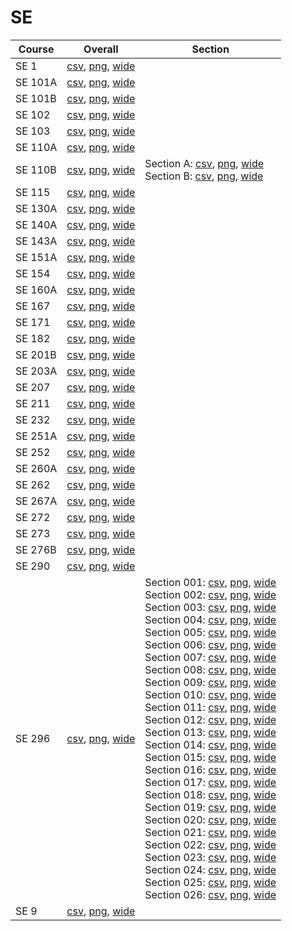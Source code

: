 # SE

| Course | Overall | Section |
| ------ | ------- | ------- |
| SE 1 | [csv](https://github.com/UCSD-Historical-Enrollment-Data/2024Winter/blob/main/overall/SE%201.csv), [png](https://raw.githubusercontent.com/UCSD-Historical-Enrollment-Data/2024Winter/main/plot_overall/SE%201.png), [wide](https://raw.githubusercontent.com/UCSD-Historical-Enrollment-Data/2024Winter/main/plot_overall_wide/SE%201.png) |  |
| SE 101A | [csv](https://github.com/UCSD-Historical-Enrollment-Data/2024Winter/blob/main/overall/SE%20101A.csv), [png](https://raw.githubusercontent.com/UCSD-Historical-Enrollment-Data/2024Winter/main/plot_overall/SE%20101A.png), [wide](https://raw.githubusercontent.com/UCSD-Historical-Enrollment-Data/2024Winter/main/plot_overall_wide/SE%20101A.png) |  |
| SE 101B | [csv](https://github.com/UCSD-Historical-Enrollment-Data/2024Winter/blob/main/overall/SE%20101B.csv), [png](https://raw.githubusercontent.com/UCSD-Historical-Enrollment-Data/2024Winter/main/plot_overall/SE%20101B.png), [wide](https://raw.githubusercontent.com/UCSD-Historical-Enrollment-Data/2024Winter/main/plot_overall_wide/SE%20101B.png) |  |
| SE 102 | [csv](https://github.com/UCSD-Historical-Enrollment-Data/2024Winter/blob/main/overall/SE%20102.csv), [png](https://raw.githubusercontent.com/UCSD-Historical-Enrollment-Data/2024Winter/main/plot_overall/SE%20102.png), [wide](https://raw.githubusercontent.com/UCSD-Historical-Enrollment-Data/2024Winter/main/plot_overall_wide/SE%20102.png) |  |
| SE 103 | [csv](https://github.com/UCSD-Historical-Enrollment-Data/2024Winter/blob/main/overall/SE%20103.csv), [png](https://raw.githubusercontent.com/UCSD-Historical-Enrollment-Data/2024Winter/main/plot_overall/SE%20103.png), [wide](https://raw.githubusercontent.com/UCSD-Historical-Enrollment-Data/2024Winter/main/plot_overall_wide/SE%20103.png) |  |
| SE 110A | [csv](https://github.com/UCSD-Historical-Enrollment-Data/2024Winter/blob/main/overall/SE%20110A.csv), [png](https://raw.githubusercontent.com/UCSD-Historical-Enrollment-Data/2024Winter/main/plot_overall/SE%20110A.png), [wide](https://raw.githubusercontent.com/UCSD-Historical-Enrollment-Data/2024Winter/main/plot_overall_wide/SE%20110A.png) |  |
| SE 110B | [csv](https://github.com/UCSD-Historical-Enrollment-Data/2024Winter/blob/main/overall/SE%20110B.csv), [png](https://raw.githubusercontent.com/UCSD-Historical-Enrollment-Data/2024Winter/main/plot_overall/SE%20110B.png), [wide](https://raw.githubusercontent.com/UCSD-Historical-Enrollment-Data/2024Winter/main/plot_overall_wide/SE%20110B.png) | Section A: [csv](https://github.com/UCSD-Historical-Enrollment-Data/2024Winter/blob/main/section/SE%20110B_A.csv), [png](https://raw.githubusercontent.com/UCSD-Historical-Enrollment-Data/2024Winter/main/plot_section/SE%20110B_A.png), [wide](https://raw.githubusercontent.com/UCSD-Historical-Enrollment-Data/2024Winter/main/plot_section_wide/SE%20110B_A.png)<br>Section B: [csv](https://github.com/UCSD-Historical-Enrollment-Data/2024Winter/blob/main/section/SE%20110B_B.csv), [png](https://raw.githubusercontent.com/UCSD-Historical-Enrollment-Data/2024Winter/main/plot_section/SE%20110B_B.png), [wide](https://raw.githubusercontent.com/UCSD-Historical-Enrollment-Data/2024Winter/main/plot_section_wide/SE%20110B_B.png) |
| SE 115 | [csv](https://github.com/UCSD-Historical-Enrollment-Data/2024Winter/blob/main/overall/SE%20115.csv), [png](https://raw.githubusercontent.com/UCSD-Historical-Enrollment-Data/2024Winter/main/plot_overall/SE%20115.png), [wide](https://raw.githubusercontent.com/UCSD-Historical-Enrollment-Data/2024Winter/main/plot_overall_wide/SE%20115.png) |  |
| SE 130A | [csv](https://github.com/UCSD-Historical-Enrollment-Data/2024Winter/blob/main/overall/SE%20130A.csv), [png](https://raw.githubusercontent.com/UCSD-Historical-Enrollment-Data/2024Winter/main/plot_overall/SE%20130A.png), [wide](https://raw.githubusercontent.com/UCSD-Historical-Enrollment-Data/2024Winter/main/plot_overall_wide/SE%20130A.png) |  |
| SE 140A | [csv](https://github.com/UCSD-Historical-Enrollment-Data/2024Winter/blob/main/overall/SE%20140A.csv), [png](https://raw.githubusercontent.com/UCSD-Historical-Enrollment-Data/2024Winter/main/plot_overall/SE%20140A.png), [wide](https://raw.githubusercontent.com/UCSD-Historical-Enrollment-Data/2024Winter/main/plot_overall_wide/SE%20140A.png) |  |
| SE 143A | [csv](https://github.com/UCSD-Historical-Enrollment-Data/2024Winter/blob/main/overall/SE%20143A.csv), [png](https://raw.githubusercontent.com/UCSD-Historical-Enrollment-Data/2024Winter/main/plot_overall/SE%20143A.png), [wide](https://raw.githubusercontent.com/UCSD-Historical-Enrollment-Data/2024Winter/main/plot_overall_wide/SE%20143A.png) |  |
| SE 151A | [csv](https://github.com/UCSD-Historical-Enrollment-Data/2024Winter/blob/main/overall/SE%20151A.csv), [png](https://raw.githubusercontent.com/UCSD-Historical-Enrollment-Data/2024Winter/main/plot_overall/SE%20151A.png), [wide](https://raw.githubusercontent.com/UCSD-Historical-Enrollment-Data/2024Winter/main/plot_overall_wide/SE%20151A.png) |  |
| SE 154 | [csv](https://github.com/UCSD-Historical-Enrollment-Data/2024Winter/blob/main/overall/SE%20154.csv), [png](https://raw.githubusercontent.com/UCSD-Historical-Enrollment-Data/2024Winter/main/plot_overall/SE%20154.png), [wide](https://raw.githubusercontent.com/UCSD-Historical-Enrollment-Data/2024Winter/main/plot_overall_wide/SE%20154.png) |  |
| SE 160A | [csv](https://github.com/UCSD-Historical-Enrollment-Data/2024Winter/blob/main/overall/SE%20160A.csv), [png](https://raw.githubusercontent.com/UCSD-Historical-Enrollment-Data/2024Winter/main/plot_overall/SE%20160A.png), [wide](https://raw.githubusercontent.com/UCSD-Historical-Enrollment-Data/2024Winter/main/plot_overall_wide/SE%20160A.png) |  |
| SE 167 | [csv](https://github.com/UCSD-Historical-Enrollment-Data/2024Winter/blob/main/overall/SE%20167.csv), [png](https://raw.githubusercontent.com/UCSD-Historical-Enrollment-Data/2024Winter/main/plot_overall/SE%20167.png), [wide](https://raw.githubusercontent.com/UCSD-Historical-Enrollment-Data/2024Winter/main/plot_overall_wide/SE%20167.png) |  |
| SE 171 | [csv](https://github.com/UCSD-Historical-Enrollment-Data/2024Winter/blob/main/overall/SE%20171.csv), [png](https://raw.githubusercontent.com/UCSD-Historical-Enrollment-Data/2024Winter/main/plot_overall/SE%20171.png), [wide](https://raw.githubusercontent.com/UCSD-Historical-Enrollment-Data/2024Winter/main/plot_overall_wide/SE%20171.png) |  |
| SE 182 | [csv](https://github.com/UCSD-Historical-Enrollment-Data/2024Winter/blob/main/overall/SE%20182.csv), [png](https://raw.githubusercontent.com/UCSD-Historical-Enrollment-Data/2024Winter/main/plot_overall/SE%20182.png), [wide](https://raw.githubusercontent.com/UCSD-Historical-Enrollment-Data/2024Winter/main/plot_overall_wide/SE%20182.png) |  |
| SE 201B | [csv](https://github.com/UCSD-Historical-Enrollment-Data/2024Winter/blob/main/overall/SE%20201B.csv), [png](https://raw.githubusercontent.com/UCSD-Historical-Enrollment-Data/2024Winter/main/plot_overall/SE%20201B.png), [wide](https://raw.githubusercontent.com/UCSD-Historical-Enrollment-Data/2024Winter/main/plot_overall_wide/SE%20201B.png) |  |
| SE 203A | [csv](https://github.com/UCSD-Historical-Enrollment-Data/2024Winter/blob/main/overall/SE%20203A.csv), [png](https://raw.githubusercontent.com/UCSD-Historical-Enrollment-Data/2024Winter/main/plot_overall/SE%20203A.png), [wide](https://raw.githubusercontent.com/UCSD-Historical-Enrollment-Data/2024Winter/main/plot_overall_wide/SE%20203A.png) |  |
| SE 207 | [csv](https://github.com/UCSD-Historical-Enrollment-Data/2024Winter/blob/main/overall/SE%20207.csv), [png](https://raw.githubusercontent.com/UCSD-Historical-Enrollment-Data/2024Winter/main/plot_overall/SE%20207.png), [wide](https://raw.githubusercontent.com/UCSD-Historical-Enrollment-Data/2024Winter/main/plot_overall_wide/SE%20207.png) |  |
| SE 211 | [csv](https://github.com/UCSD-Historical-Enrollment-Data/2024Winter/blob/main/overall/SE%20211.csv), [png](https://raw.githubusercontent.com/UCSD-Historical-Enrollment-Data/2024Winter/main/plot_overall/SE%20211.png), [wide](https://raw.githubusercontent.com/UCSD-Historical-Enrollment-Data/2024Winter/main/plot_overall_wide/SE%20211.png) |  |
| SE 232 | [csv](https://github.com/UCSD-Historical-Enrollment-Data/2024Winter/blob/main/overall/SE%20232.csv), [png](https://raw.githubusercontent.com/UCSD-Historical-Enrollment-Data/2024Winter/main/plot_overall/SE%20232.png), [wide](https://raw.githubusercontent.com/UCSD-Historical-Enrollment-Data/2024Winter/main/plot_overall_wide/SE%20232.png) |  |
| SE 251A | [csv](https://github.com/UCSD-Historical-Enrollment-Data/2024Winter/blob/main/overall/SE%20251A.csv), [png](https://raw.githubusercontent.com/UCSD-Historical-Enrollment-Data/2024Winter/main/plot_overall/SE%20251A.png), [wide](https://raw.githubusercontent.com/UCSD-Historical-Enrollment-Data/2024Winter/main/plot_overall_wide/SE%20251A.png) |  |
| SE 252 | [csv](https://github.com/UCSD-Historical-Enrollment-Data/2024Winter/blob/main/overall/SE%20252.csv), [png](https://raw.githubusercontent.com/UCSD-Historical-Enrollment-Data/2024Winter/main/plot_overall/SE%20252.png), [wide](https://raw.githubusercontent.com/UCSD-Historical-Enrollment-Data/2024Winter/main/plot_overall_wide/SE%20252.png) |  |
| SE 260A | [csv](https://github.com/UCSD-Historical-Enrollment-Data/2024Winter/blob/main/overall/SE%20260A.csv), [png](https://raw.githubusercontent.com/UCSD-Historical-Enrollment-Data/2024Winter/main/plot_overall/SE%20260A.png), [wide](https://raw.githubusercontent.com/UCSD-Historical-Enrollment-Data/2024Winter/main/plot_overall_wide/SE%20260A.png) |  |
| SE 262 | [csv](https://github.com/UCSD-Historical-Enrollment-Data/2024Winter/blob/main/overall/SE%20262.csv), [png](https://raw.githubusercontent.com/UCSD-Historical-Enrollment-Data/2024Winter/main/plot_overall/SE%20262.png), [wide](https://raw.githubusercontent.com/UCSD-Historical-Enrollment-Data/2024Winter/main/plot_overall_wide/SE%20262.png) |  |
| SE 267A | [csv](https://github.com/UCSD-Historical-Enrollment-Data/2024Winter/blob/main/overall/SE%20267A.csv), [png](https://raw.githubusercontent.com/UCSD-Historical-Enrollment-Data/2024Winter/main/plot_overall/SE%20267A.png), [wide](https://raw.githubusercontent.com/UCSD-Historical-Enrollment-Data/2024Winter/main/plot_overall_wide/SE%20267A.png) |  |
| SE 272 | [csv](https://github.com/UCSD-Historical-Enrollment-Data/2024Winter/blob/main/overall/SE%20272.csv), [png](https://raw.githubusercontent.com/UCSD-Historical-Enrollment-Data/2024Winter/main/plot_overall/SE%20272.png), [wide](https://raw.githubusercontent.com/UCSD-Historical-Enrollment-Data/2024Winter/main/plot_overall_wide/SE%20272.png) |  |
| SE 273 | [csv](https://github.com/UCSD-Historical-Enrollment-Data/2024Winter/blob/main/overall/SE%20273.csv), [png](https://raw.githubusercontent.com/UCSD-Historical-Enrollment-Data/2024Winter/main/plot_overall/SE%20273.png), [wide](https://raw.githubusercontent.com/UCSD-Historical-Enrollment-Data/2024Winter/main/plot_overall_wide/SE%20273.png) |  |
| SE 276B | [csv](https://github.com/UCSD-Historical-Enrollment-Data/2024Winter/blob/main/overall/SE%20276B.csv), [png](https://raw.githubusercontent.com/UCSD-Historical-Enrollment-Data/2024Winter/main/plot_overall/SE%20276B.png), [wide](https://raw.githubusercontent.com/UCSD-Historical-Enrollment-Data/2024Winter/main/plot_overall_wide/SE%20276B.png) |  |
| SE 290 | [csv](https://github.com/UCSD-Historical-Enrollment-Data/2024Winter/blob/main/overall/SE%20290.csv), [png](https://raw.githubusercontent.com/UCSD-Historical-Enrollment-Data/2024Winter/main/plot_overall/SE%20290.png), [wide](https://raw.githubusercontent.com/UCSD-Historical-Enrollment-Data/2024Winter/main/plot_overall_wide/SE%20290.png) |  |
| SE 296 | [csv](https://github.com/UCSD-Historical-Enrollment-Data/2024Winter/blob/main/overall/SE%20296.csv), [png](https://raw.githubusercontent.com/UCSD-Historical-Enrollment-Data/2024Winter/main/plot_overall/SE%20296.png), [wide](https://raw.githubusercontent.com/UCSD-Historical-Enrollment-Data/2024Winter/main/plot_overall_wide/SE%20296.png) | Section 001: [csv](https://github.com/UCSD-Historical-Enrollment-Data/2024Winter/blob/main/section/SE%20296_001.csv), [png](https://raw.githubusercontent.com/UCSD-Historical-Enrollment-Data/2024Winter/main/plot_section/SE%20296_001.png), [wide](https://raw.githubusercontent.com/UCSD-Historical-Enrollment-Data/2024Winter/main/plot_section_wide/SE%20296_001.png)<br>Section 002: [csv](https://github.com/UCSD-Historical-Enrollment-Data/2024Winter/blob/main/section/SE%20296_002.csv), [png](https://raw.githubusercontent.com/UCSD-Historical-Enrollment-Data/2024Winter/main/plot_section/SE%20296_002.png), [wide](https://raw.githubusercontent.com/UCSD-Historical-Enrollment-Data/2024Winter/main/plot_section_wide/SE%20296_002.png)<br>Section 003: [csv](https://github.com/UCSD-Historical-Enrollment-Data/2024Winter/blob/main/section/SE%20296_003.csv), [png](https://raw.githubusercontent.com/UCSD-Historical-Enrollment-Data/2024Winter/main/plot_section/SE%20296_003.png), [wide](https://raw.githubusercontent.com/UCSD-Historical-Enrollment-Data/2024Winter/main/plot_section_wide/SE%20296_003.png)<br>Section 004: [csv](https://github.com/UCSD-Historical-Enrollment-Data/2024Winter/blob/main/section/SE%20296_004.csv), [png](https://raw.githubusercontent.com/UCSD-Historical-Enrollment-Data/2024Winter/main/plot_section/SE%20296_004.png), [wide](https://raw.githubusercontent.com/UCSD-Historical-Enrollment-Data/2024Winter/main/plot_section_wide/SE%20296_004.png)<br>Section 005: [csv](https://github.com/UCSD-Historical-Enrollment-Data/2024Winter/blob/main/section/SE%20296_005.csv), [png](https://raw.githubusercontent.com/UCSD-Historical-Enrollment-Data/2024Winter/main/plot_section/SE%20296_005.png), [wide](https://raw.githubusercontent.com/UCSD-Historical-Enrollment-Data/2024Winter/main/plot_section_wide/SE%20296_005.png)<br>Section 006: [csv](https://github.com/UCSD-Historical-Enrollment-Data/2024Winter/blob/main/section/SE%20296_006.csv), [png](https://raw.githubusercontent.com/UCSD-Historical-Enrollment-Data/2024Winter/main/plot_section/SE%20296_006.png), [wide](https://raw.githubusercontent.com/UCSD-Historical-Enrollment-Data/2024Winter/main/plot_section_wide/SE%20296_006.png)<br>Section 007: [csv](https://github.com/UCSD-Historical-Enrollment-Data/2024Winter/blob/main/section/SE%20296_007.csv), [png](https://raw.githubusercontent.com/UCSD-Historical-Enrollment-Data/2024Winter/main/plot_section/SE%20296_007.png), [wide](https://raw.githubusercontent.com/UCSD-Historical-Enrollment-Data/2024Winter/main/plot_section_wide/SE%20296_007.png)<br>Section 008: [csv](https://github.com/UCSD-Historical-Enrollment-Data/2024Winter/blob/main/section/SE%20296_008.csv), [png](https://raw.githubusercontent.com/UCSD-Historical-Enrollment-Data/2024Winter/main/plot_section/SE%20296_008.png), [wide](https://raw.githubusercontent.com/UCSD-Historical-Enrollment-Data/2024Winter/main/plot_section_wide/SE%20296_008.png)<br>Section 009: [csv](https://github.com/UCSD-Historical-Enrollment-Data/2024Winter/blob/main/section/SE%20296_009.csv), [png](https://raw.githubusercontent.com/UCSD-Historical-Enrollment-Data/2024Winter/main/plot_section/SE%20296_009.png), [wide](https://raw.githubusercontent.com/UCSD-Historical-Enrollment-Data/2024Winter/main/plot_section_wide/SE%20296_009.png)<br>Section 010: [csv](https://github.com/UCSD-Historical-Enrollment-Data/2024Winter/blob/main/section/SE%20296_010.csv), [png](https://raw.githubusercontent.com/UCSD-Historical-Enrollment-Data/2024Winter/main/plot_section/SE%20296_010.png), [wide](https://raw.githubusercontent.com/UCSD-Historical-Enrollment-Data/2024Winter/main/plot_section_wide/SE%20296_010.png)<br>Section 011: [csv](https://github.com/UCSD-Historical-Enrollment-Data/2024Winter/blob/main/section/SE%20296_011.csv), [png](https://raw.githubusercontent.com/UCSD-Historical-Enrollment-Data/2024Winter/main/plot_section/SE%20296_011.png), [wide](https://raw.githubusercontent.com/UCSD-Historical-Enrollment-Data/2024Winter/main/plot_section_wide/SE%20296_011.png)<br>Section 012: [csv](https://github.com/UCSD-Historical-Enrollment-Data/2024Winter/blob/main/section/SE%20296_012.csv), [png](https://raw.githubusercontent.com/UCSD-Historical-Enrollment-Data/2024Winter/main/plot_section/SE%20296_012.png), [wide](https://raw.githubusercontent.com/UCSD-Historical-Enrollment-Data/2024Winter/main/plot_section_wide/SE%20296_012.png)<br>Section 013: [csv](https://github.com/UCSD-Historical-Enrollment-Data/2024Winter/blob/main/section/SE%20296_013.csv), [png](https://raw.githubusercontent.com/UCSD-Historical-Enrollment-Data/2024Winter/main/plot_section/SE%20296_013.png), [wide](https://raw.githubusercontent.com/UCSD-Historical-Enrollment-Data/2024Winter/main/plot_section_wide/SE%20296_013.png)<br>Section 014: [csv](https://github.com/UCSD-Historical-Enrollment-Data/2024Winter/blob/main/section/SE%20296_014.csv), [png](https://raw.githubusercontent.com/UCSD-Historical-Enrollment-Data/2024Winter/main/plot_section/SE%20296_014.png), [wide](https://raw.githubusercontent.com/UCSD-Historical-Enrollment-Data/2024Winter/main/plot_section_wide/SE%20296_014.png)<br>Section 015: [csv](https://github.com/UCSD-Historical-Enrollment-Data/2024Winter/blob/main/section/SE%20296_015.csv), [png](https://raw.githubusercontent.com/UCSD-Historical-Enrollment-Data/2024Winter/main/plot_section/SE%20296_015.png), [wide](https://raw.githubusercontent.com/UCSD-Historical-Enrollment-Data/2024Winter/main/plot_section_wide/SE%20296_015.png)<br>Section 016: [csv](https://github.com/UCSD-Historical-Enrollment-Data/2024Winter/blob/main/section/SE%20296_016.csv), [png](https://raw.githubusercontent.com/UCSD-Historical-Enrollment-Data/2024Winter/main/plot_section/SE%20296_016.png), [wide](https://raw.githubusercontent.com/UCSD-Historical-Enrollment-Data/2024Winter/main/plot_section_wide/SE%20296_016.png)<br>Section 017: [csv](https://github.com/UCSD-Historical-Enrollment-Data/2024Winter/blob/main/section/SE%20296_017.csv), [png](https://raw.githubusercontent.com/UCSD-Historical-Enrollment-Data/2024Winter/main/plot_section/SE%20296_017.png), [wide](https://raw.githubusercontent.com/UCSD-Historical-Enrollment-Data/2024Winter/main/plot_section_wide/SE%20296_017.png)<br>Section 018: [csv](https://github.com/UCSD-Historical-Enrollment-Data/2024Winter/blob/main/section/SE%20296_018.csv), [png](https://raw.githubusercontent.com/UCSD-Historical-Enrollment-Data/2024Winter/main/plot_section/SE%20296_018.png), [wide](https://raw.githubusercontent.com/UCSD-Historical-Enrollment-Data/2024Winter/main/plot_section_wide/SE%20296_018.png)<br>Section 019: [csv](https://github.com/UCSD-Historical-Enrollment-Data/2024Winter/blob/main/section/SE%20296_019.csv), [png](https://raw.githubusercontent.com/UCSD-Historical-Enrollment-Data/2024Winter/main/plot_section/SE%20296_019.png), [wide](https://raw.githubusercontent.com/UCSD-Historical-Enrollment-Data/2024Winter/main/plot_section_wide/SE%20296_019.png)<br>Section 020: [csv](https://github.com/UCSD-Historical-Enrollment-Data/2024Winter/blob/main/section/SE%20296_020.csv), [png](https://raw.githubusercontent.com/UCSD-Historical-Enrollment-Data/2024Winter/main/plot_section/SE%20296_020.png), [wide](https://raw.githubusercontent.com/UCSD-Historical-Enrollment-Data/2024Winter/main/plot_section_wide/SE%20296_020.png)<br>Section 021: [csv](https://github.com/UCSD-Historical-Enrollment-Data/2024Winter/blob/main/section/SE%20296_021.csv), [png](https://raw.githubusercontent.com/UCSD-Historical-Enrollment-Data/2024Winter/main/plot_section/SE%20296_021.png), [wide](https://raw.githubusercontent.com/UCSD-Historical-Enrollment-Data/2024Winter/main/plot_section_wide/SE%20296_021.png)<br>Section 022: [csv](https://github.com/UCSD-Historical-Enrollment-Data/2024Winter/blob/main/section/SE%20296_022.csv), [png](https://raw.githubusercontent.com/UCSD-Historical-Enrollment-Data/2024Winter/main/plot_section/SE%20296_022.png), [wide](https://raw.githubusercontent.com/UCSD-Historical-Enrollment-Data/2024Winter/main/plot_section_wide/SE%20296_022.png)<br>Section 023: [csv](https://github.com/UCSD-Historical-Enrollment-Data/2024Winter/blob/main/section/SE%20296_023.csv), [png](https://raw.githubusercontent.com/UCSD-Historical-Enrollment-Data/2024Winter/main/plot_section/SE%20296_023.png), [wide](https://raw.githubusercontent.com/UCSD-Historical-Enrollment-Data/2024Winter/main/plot_section_wide/SE%20296_023.png)<br>Section 024: [csv](https://github.com/UCSD-Historical-Enrollment-Data/2024Winter/blob/main/section/SE%20296_024.csv), [png](https://raw.githubusercontent.com/UCSD-Historical-Enrollment-Data/2024Winter/main/plot_section/SE%20296_024.png), [wide](https://raw.githubusercontent.com/UCSD-Historical-Enrollment-Data/2024Winter/main/plot_section_wide/SE%20296_024.png)<br>Section 025: [csv](https://github.com/UCSD-Historical-Enrollment-Data/2024Winter/blob/main/section/SE%20296_025.csv), [png](https://raw.githubusercontent.com/UCSD-Historical-Enrollment-Data/2024Winter/main/plot_section/SE%20296_025.png), [wide](https://raw.githubusercontent.com/UCSD-Historical-Enrollment-Data/2024Winter/main/plot_section_wide/SE%20296_025.png)<br>Section 026: [csv](https://github.com/UCSD-Historical-Enrollment-Data/2024Winter/blob/main/section/SE%20296_026.csv), [png](https://raw.githubusercontent.com/UCSD-Historical-Enrollment-Data/2024Winter/main/plot_section/SE%20296_026.png), [wide](https://raw.githubusercontent.com/UCSD-Historical-Enrollment-Data/2024Winter/main/plot_section_wide/SE%20296_026.png) |
| SE 9 | [csv](https://github.com/UCSD-Historical-Enrollment-Data/2024Winter/blob/main/overall/SE%209.csv), [png](https://raw.githubusercontent.com/UCSD-Historical-Enrollment-Data/2024Winter/main/plot_overall/SE%209.png), [wide](https://raw.githubusercontent.com/UCSD-Historical-Enrollment-Data/2024Winter/main/plot_overall_wide/SE%209.png) |  |
